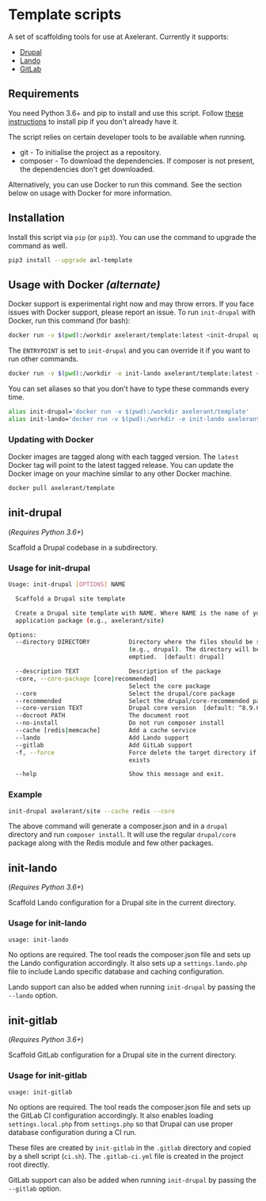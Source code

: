# Template scripts

A set of scaffolding tools for use at Axelerant. Currently it supports:

- [Drupal](#init-drupal)
- [Lando](#init-lando)
- [GitLab](#init-gitlab)

## Requirements

You need Python 3.6+ and pip to install and use this script. Follow [these instructions](https://pip.pypa.io/en/stable/installing/) to install pip if you don't already have it.

The script relies on certain developer tools to be available when running.

- git - To initialise the project as a repository.
- composer - To download the dependencies. If composer is not present, the dependencies don't get downloaded.

Alternatively, you can use Docker to run this command. See the section below on usage with Docker for more information.

## Installation

Install this script via `pip` (or `pip3`). You can use the command to upgrade the command as well.

```bash
pip3 install --upgrade axl-template
```

## Usage with Docker _(alternate)_

Docker support is experimental right now and may throw errors. If you face issues with Docker support, please report an issue. To run `init-drupal` with Docker, run this command (for bash):

```bash
docker run -v $(pwd):/workdir axelerant/template:latest <init-drupal options>
```

The `ENTRYPOINT` is set to `init-drupal` and you can override it if you want to run other commands.

```bash
docker run -v $(pwd):/workdir -e init-lando axelerant/template:latest <init-lando options>
```

You can set aliases so that you don't have to type these commands every time.

```bash
alias init-drupal='docker run -v $(pwd):/workdir axelerant/template'
alias init-lando='docker run -v $(pwd):/workdir -e init-lando axelerant/template'
```

### Updating with Docker

Docker images are tagged along with each tagged version. The `latest` Docker tag will point to the latest tagged release. You can update the Docker image on your machine similar to any other Docker machine.

```bash
docker pull axelerant/template
```

## init-drupal

(*Requires Python 3.6+*)

Scaffold a Drupal codebase in a subdirectory.

### Usage for init-drupal

```bash
Usage: init-drupal [OPTIONS] NAME

  Scaffold a Drupal site template

  Create a Drupal site template with NAME. Where NAME is the name of your
  application package (e.g., axelerant/site)

Options:
  --directory DIRECTORY           Directory where the files should be set up
                                  (e.g., drupal). The directory will be
                                  emptied.  [default: drupal]

  --description TEXT              Description of the package
  -core, --core-package [core|recommended]
                                  Select the core package
  --core                          Select the drupal/core package
  --recommended                   Select the drupal/core-recommended package
  --core-version TEXT             Drupal core version  [default: ^8.9.0]
  --docroot PATH                  The document root
  --no-install                    Do not run composer install
  --cache [redis|memcache]        Add a cache service
  --lando                         Add Lando support
  --gitlab                        Add GitLab support
  -f, --force                     Force delete the target directory if it
                                  exists

  --help                          Show this message and exit.
```

### Example

```bash
init-drupal axelerant/site --cache redis --core
```

The above command will generate a composer.json and in a `drupal` directory and run `composer install`. It will use the regular `drupal/core` package along with the Redis module and few other packages.

## init-lando

(*Requires Python 3.6+*)

Scaffold Lando configuration for a Drupal site in the current directory.

### Usage for init-lando

```bash
usage: init-lando
```

No options are required. The tool reads the composer.json file and sets up the Lando configuration accordingly. It also sets up a `settings.lando.php` file to include Lando specific database and caching configuration.

Lando support can also be added when running `init-drupal` by passing the `--lando` option.

## init-gitlab

(*Requires Python 3.6+*)

Scaffold GitLab configuration for a Drupal site in the current directory.

### Usage for init-gitlab

```bash
usage: init-gitlab
```

No options are required. The tool reads the composer.json file and sets up the GitLab CI configuration accordingly. It also enables loading `settings.local.php` from `settings.php` so that Drupal can use proper database configuration during a CI run.

These files are created by `init-gitlab` in the `.gitlab` directory and copied by a shell script (`ci.sh`). The `.gitlab-ci.yml` file is created in the project root directly.

GitLab support can also be added when running `init-drupal` by passing the `--gitlab` option.
